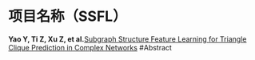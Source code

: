 # 项目名称（SSFL）
**Yao Y, Ti Z, Xu Z, et al.**[Subgraph Structure Feature Learning for Triangle Clique Prediction in Complex Networks](10.1109/TNSE.2025.3566227)
#Abstract

